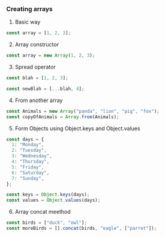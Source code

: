 ### Creating arrays

1. Basic way

```javascript
const array = [1, 2, 3];
```

2. Array constructor

```javascript
const array = new Array(1, 2, 3);
```

3. Spread operator

```javascript
const blah = [1, 2, 3];

const newBlah = [...blah, 4];
```

4. From another array

```javascript
const Animals = new Array("panda", "lion", "pig", "fox");
const copyOfAnimals = Array.from(Animals);
```

5. Form Objects using Object.keys and Object.values

```javascript
const days = {
  1: "Monday",
  2: "Tuesday",
  3: "Wednesday",
  4: "Thursday",
  5: "Friday",
  6: "Saturday",
  7: "Sunday",
};

const keys = Object.keys(days);
const values = Object.values(days);
```

6. Array concat meethod

```javascript
const birds = ["duck", "owl"];
const moreBirds = [].concat(birds, "eagle", ["parrot"]);
```
